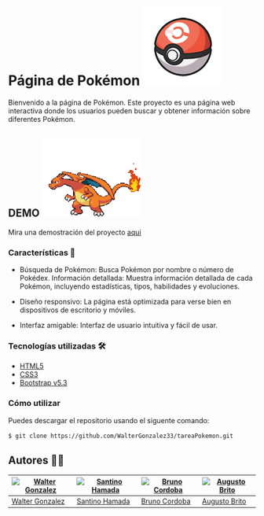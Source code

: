 # Página de Pokémon ![Pokeball](./assets/pokeballIcon.png "Pokeball")

Bienvenido a la página de Pokémon. Este proyecto es una página web interactiva donde los usuarios pueden buscar y obtener información sobre diferentes Pokémon.

## DEMO ![Pokemon](./assets/pokemonIcon.gif "Pokemon")

Mira una demostración del proyecto [aqui](rollingcodepokedex.netlify.app/)

### Características 📄
- Búsqueda de Pokémon: Busca Pokémon por nombre o número de Pokédex.
Información detallada: Muestra información detallada de cada Pokémon, incluyendo estadísticas, tipos, habilidades y evoluciones.

- Diseño responsivo: La página está optimizada para verse bien en dispositivos de escritorio y móviles.

- Interfaz amigable: Interfaz de usuario intuitiva y fácil de usar.
### Tecnologías utilizadas 🛠️
- [HTML5](https://developer.mozilla.org/es/docs/Web/HTML)
- [CSS3](https://developer.mozilla.org/es/docs/Web/CSS)
- [Bootstrap v5.3](https://getbootstrap.com/)

### Cómo utilizar

Puedes descargar el repositorio usando el siguente comando:

```sh
$ git clone https://github.com/WalterGonzalez33/tareaPokemon.git
```

## Autores 🧑‍💻

| [![Walter Gonzalez](https://avatars.githubusercontent.com/u/83594534?v=4)](https://github.com/WalterGonzalez33)  | [![Santino Hamada](https://avatars.githubusercontent.com/u/122135338?v=4)](https://github.com/santinohamada) | [![Bruno Cordoba](https://avatars.githubusercontent.com/u/173731958?v=4)](https://github.com/brunoCordoba21) | [![Augusto Brito](https://avatars.githubusercontent.com/u/134075862?v=4)](https://github.com/BritoAugusto) |
|---|---|---|---|
| [Walter Gonzalez](https://github.com/WalterGonzalez33) | [Santino Hamada](https://github.com/santinohamada) | [Bruno Cordoba](https://github.com/brunoCordoba21) | [Augusto Brito](https://github.com/BritoAugusto) |